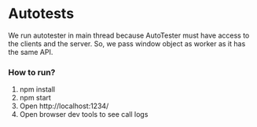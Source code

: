 # Autotests

We run autotester in main thread because AutoTester must have access to the clients and the server. So, we pass window object as worker as it has the same API. 

### How to run?

1. npm install
2. npm start
3. Open http://localhost:1234/
4. Open browser dev tools to see call logs
